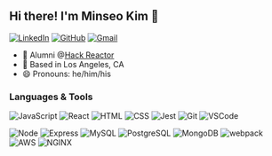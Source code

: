 ## Hi there! I'm Minseo Kim 👋

[![LinkedIn](https://img.shields.io/badge/Minseo%20-%230077B5.svg?&style=flat-square&logo=linkedin&logoColor=white&link=https://www.linkedin.com/in/mk0107/)](https://www.linkedin.com/in/mk0107/)
[![GitHub](https://img.shields.io/badge/Minseo%20-%23121011.svg?&style=flat-square&logo=github&logoColor=white&link=https://github.com/MK0107)](https://github.com/MK0107)
[![Gmail](https://img.shields.io/badge/Minseo%20-%23D14836.svg?&style=flat-square&logo=gmail&logoColor=white&link=mailto:minseo0321@gmail.com)](mailto:minseo0321@gmail.com)

- :office: Alumni @[Hack Reactor](https://hackreactor.com/)
- :round_pushpin: Based in Los Angeles, CA
- :smile: Pronouns: he/him/his

### Languages & Tools
![JavaScript](https://img.shields.io/badge/JavaScript%20-%23323330.svg?&style=flat-square&logo=javascript&logoColor=%23F7DF1E)
![React](https://img.shields.io/badge/React%20-%2320232a.svg?&style=flat-square&logo=react&logoColor=%2361DAFB)
![HTML](https://img.shields.io/badge/HTML5%20-%23E34F26.svg?&style=flat-square&logo=html5&logoColor=white)
![CSS](https://img.shields.io/badge/CSS3%20-%231572B6.svg?&style=flat-square&logo=css3&logoColor=white)
![Jest](https://img.shields.io/badge/Jest%20-%23C21325.svg?&style=flat-square&logo=Jest&logoColor=white)
![Git](https://img.shields.io/badge/Git%20-%23F05033.svg?&style=flat-square&logo=git&logoColor=white)
![VSCode](https://img.shields.io/badge/VS%20Code%20-%23007ACC.svg?&style=flat-square&logo=visual-studio-code&logoColor=white)

![Node](https://img.shields.io/badge/Node.js%20-%2343853D.svg?&style=flat-square&logo=node.js&logoColor=white)
![Express](https://img.shields.io/badge/Express%20-%23404d59.svg?&style=flat-square)
![MySQL](https://img.shields.io/badge/MySQL-%2300f.svg?&style=flat-square&logo=mysql&logoColor=white)
![PostgreSQL](https://img.shields.io/badge/PostgreSQL-%23316192.svg?&style=flat-square&logo=postgresql&logoColor=white)
![MongoDB](https://img.shields.io/badge/MongoDB-%234ea94b.svg?&style=flat-square&logo=mongodb&logoColor=white)
![webpack](https://img.shields.io/badge/webpack%20-%238DD6F9.svg?&style=flat-square&logo=webpack&logoColor=black)
![AWS](https://img.shields.io/badge/Amazon_AWS%20-%23E34F26.svg?&style=flat-square&logo=html5&logoColor=white)
![NGINX](https://img.shields.io/badge/Nginx%20-%23E34F26.svg?&style=flat-square&logo=html5&logoColor=white)
